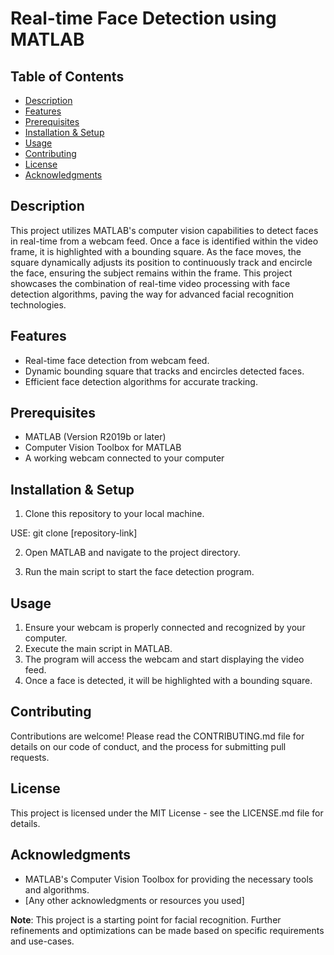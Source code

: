 # Real-time Face Detection using MATLAB

## Table of Contents
- [Description](#description)
- [Features](#features)
- [Prerequisites](#prerequisites)
- [Installation & Setup](#installation--setup)
- [Usage](#usage)
- [Contributing](#contributing)
- [License](#license)
- [Acknowledgments](#acknowledgments)

## Description 

This project utilizes MATLAB's computer vision capabilities to detect faces in real-time from a webcam feed. Once a face is identified within the video frame, it is highlighted with a bounding square. As the face moves, the square dynamically adjusts its position to continuously track and encircle the face, ensuring the subject remains within the frame. This project showcases the combination of real-time video processing with face detection algorithms, paving the way for advanced facial recognition technologies.

## Features

- Real-time face detection from webcam feed.
- Dynamic bounding square that tracks and encircles detected faces.
- Efficient face detection algorithms for accurate tracking.

## Prerequisites

- MATLAB (Version R2019b or later)
- Computer Vision Toolbox for MATLAB
- A working webcam connected to your computer

## Installation & Setup

1. Clone this repository to your local machine.

USE: git clone [repository-link]

2. Open MATLAB and navigate to the project directory.

3. Run the main script to start the face detection program.

## Usage

1. Ensure your webcam is properly connected and recognized by your computer.
2. Execute the main script in MATLAB.
3. The program will access the webcam and start displaying the video feed.
4. Once a face is detected, it will be highlighted with a bounding square.

## Contributing

Contributions are welcome! Please read the CONTRIBUTING.md file for details on our code of conduct, and the process for submitting pull requests.

## License

This project is licensed under the MIT License - see the LICENSE.md file for details.

## Acknowledgments

- MATLAB's Computer Vision Toolbox for providing the necessary tools and algorithms.
- [Any other acknowledgments or resources you used]


**Note**: This project is a starting point for facial recognition. Further refinements and optimizations can be made based on specific requirements and use-cases.
